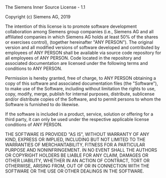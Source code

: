 The Siemens Inner Source License - 1.1

Copyright (c) Siemens AG, 2019

The intention of this license is to promote software development collaboration
among Siemens group companies (i.e., Siemens AG and all affiliated companies in
which Siemens AG holds at least 50% of the shares or exercises control),
(together hereinafter "ANY PERSON").
The original version and all modified versions of software developed and
contributed by employees of ANY PERSON shall be available via source code
repository for all employees of ANY PERSON. Code located in the repository and
associated documentation are licensed under the following terms and conditions
to ANY PERSON.

Permission is hereby granted, free of charge, to ANY PERSON obtaining a copy
of this software and associated documentation files (the "Software"), to make
use of the Software, including without limitation the rights to use, copy,
modify, merge, publish for internal purposes, distribute, sublicense and/or
distribute copies of the Software, and to permit persons to whom the Software is
furnished to do likewise.

If the software is included in a product, service, solution or offering for a
third party, it can only be used under the respective applicable license
conditions of ANY PERSON.

THE SOFTWARE IS PROVIDED "AS IS", WITHOUT WARRANTY OF ANY KIND, EXPRESS OR
IMPLIED, INCLUDING BUT NOT LIMITED TO THE WARRANTIES OF MERCHANTABILITY,
FITNESS FOR A PARTICULAR PURPOSE AND NONINFRINGEMENT. IN NO EVENT SHALL THE
AUTHORS OR COPYRIGHT HOLDERS BE LIABLE FOR ANY CLAIM, DAMAGES OR OTHER
LIABILITY, WHETHER IN AN ACTION OF CONTRACT, TORT OR OTHERWISE, ARISING FROM,
OUT OF OR IN CONNECTION WITH THE SOFTWARE OR THE USE OR OTHER DEALINGS IN
THE SOFTWARE.
